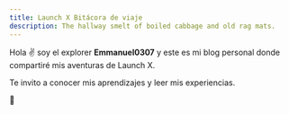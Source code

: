 ```yaml
---
title: Launch X Bitácora de viaje
description: The hallway smelt of boiled cabbage and old rag mats.
---
```


Hola ✌️  soy el explorer **Emmanuel0307** y este es mi blog personal donde compartiré mis aventuras de Launch X.

Te invito a conocer mis aprendizajes y leer mis experiencias.

🚀
